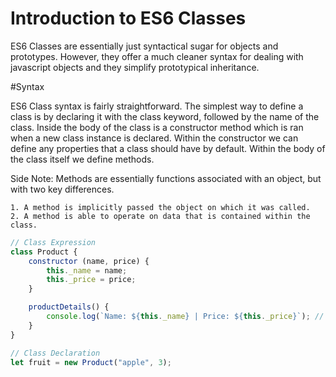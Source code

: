 # Introduction to ES6 Classes

ES6 Classes are essentially just syntactical sugar for objects and prototypes. However, they offer a much cleaner syntax for dealing with javascript objects and they simplify prototypical inheritance.

#Syntax

ES6 Class syntax is fairly straightforward. The simplest way to define a class is by declaring it with the class keyword, followed by the name of the class. Inside the body of the class is a constructor method which is ran when a new class instance is declared. Within the constructor we can define any properties that a class should have by default. Within the body of the class itself we define methods.

Side Note: Methods are essentially functions associated with an object, but with two key differences.

    1. A method is implicitly passed the object on which it was called.
    2. A method is able to operate on data that is contained within the class.


```javascript
// Class Expression
class Product {
    constructor (name, price) {
        this._name = name;
        this._price = price;
    }

    productDetails() {
        console.log(`Name: ${this._name} | Price: ${this._price}`); // Here we are making use of Template String notation (introduced in ES6 - allows us to use string substitution)
    }
}

// Class Declaration
let fruit = new Product("apple", 3);
```

